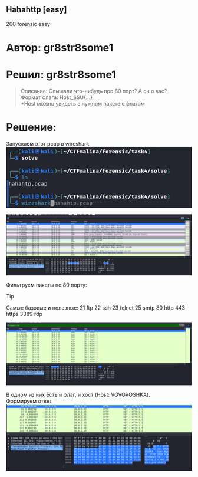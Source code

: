 ## Hahahttp [easy]
200
forensic easy

# Автор: gr8str8some1
# Решил: gr8str8some1

> Описание: Слышали что-нибудь про 80 порт? А он о вас?<br>
Формат флага: Host_SSU{...}<br>
*Host можно увидеть в нужном пакете с флагом<br>

# Решение:
Запускаем этот pcap в wireshark<br>
![img.png](images/img.png)

![img_1.png](images/img_1.png)

Фильтруем пакеты по 80 порту:<br>
> [!TIP] 
> Самые базовые и полезные:
> 21 ftp
> 22 ssh
> 23 telnet
> 25 smtp
> 80 http
> 443 https
> 3389 rdp

![img_2.png](images/img_2.png)

В одном из них есть и флаг, и хост (Host: VOVOVOSHKA).<br>
Формируем ответ<br>
![img_3.png](images/img_3.png)